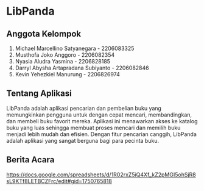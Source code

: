 # LibPanda

## Anggota Kelompok

  1. Michael Marcellino Satyanegara		    - 2206083325
  2. Musthofa Joko Anggoro			          - 2206082354
  3. Nyasia Aludra Yasmina			          - 2206828185
  4. Darryl Abysha Artapradana Subiyanto 	- 2206082846
  5. Kevin Yehezkiel Manurung 			      - 2206826974

## Tentang Aplikasi
  LibPanda adalah aplikasi pencarian dan pembelian buku yang memungkinkan pengguna untuk dengan cepat mencari, membandingkan, dan membeli buku favorit mereka. Aplikasi ini menawarkan akses ke katalog buku yang luas sehingga membuat proses mencari dan memilih buku menjadi lebih mudah dan efisien. Dengan fitur pencarian canggih, LibPanda adalah aplikasi yang sangat berguna bagi para pecinta buku.

## Berita Acara

https://docs.google.com/spreadsheets/d/1R02rxZ5iQ4Xf_kZ2pMGI5ohSjR8sL9KTf8LETBCZFrc/edit#gid=1750765818


